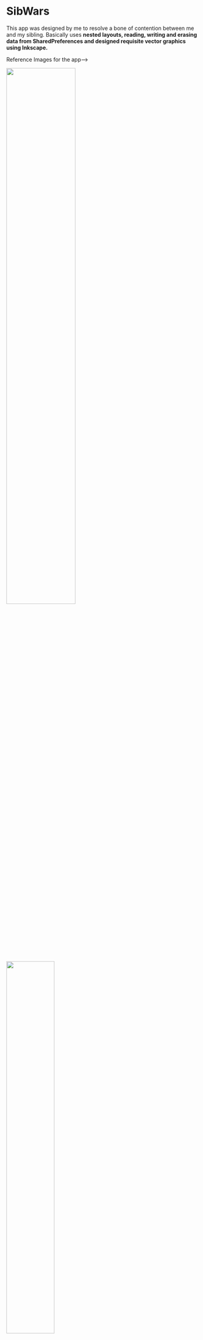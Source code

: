 # SibWars
This app was designed by me to resolve a bone of contention between me and my sibling. Basically uses **nested layouts, reading, writing and erasing data from SharedPreferences and designed requisite vector graphics using Inkscape.**

Reference Images for the app-->


<img src="https://user-images.githubusercontent.com/53987325/63689715-5b72ad80-c828-11e9-89d1-82bf3df0ba66.jpg" height="60%" width="60%"><img src="https://user-images.githubusercontent.com/53987325/63689982-231f9f00-c829-11e9-829b-937a4246b6ce.png" height="50%" width="50%">

